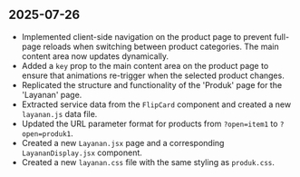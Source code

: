 ## 2025-07-26

- Implemented client-side navigation on the product page to prevent full-page reloads when switching between product categories. The main content area now updates dynamically.
- Added a `key` prop to the main content area on the product page to ensure that animations re-trigger when the selected product changes.
- Replicated the structure and functionality of the 'Produk' page for the 'Layanan' page.
- Extracted service data from the `FlipCard` component and created a new `layanan.js` data file.
- Updated the URL parameter format for products from `?open=item1` to `?open=produk1`.
- Created a new `Layanan.jsx` page and a corresponding `LayananDisplay.jsx` component.
- Created a new `layanan.css` file with the same styling as `produk.css`.